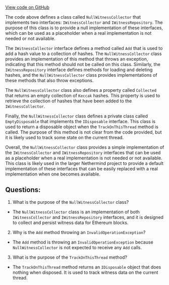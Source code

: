 [View code on GitHub](https://github.com/NethermindEth/nethermind/src/Nethermind/Nethermind.State/NullWitnessCollector.cs)

The code above defines a class called `NullWitnessCollector` that implements two interfaces: `IWitnessCollector` and `IWitnessRepository`. The purpose of this class is to provide a null implementation of these interfaces, which can be used as a placeholder when a real implementation is not needed or not available.

The `IWitnessCollector` interface defines a method called `Add` that is used to add a hash value to a collection of hashes. The `NullWitnessCollector` class provides an implementation of this method that throws an exception, indicating that this method should not be called on this class. Similarly, the `IWitnessRepository` interface defines methods for loading and deleting hashes, and the `NullWitnessCollector` class provides implementations of these methods that also throw exceptions.

The `NullWitnessCollector` class also defines a property called `Collected` that returns an empty collection of `Keccak` hashes. This property is used to retrieve the collection of hashes that have been added to the `IWitnessCollector`.

Finally, the `NullWitnessCollector` class defines a private class called `EmptyDisposable` that implements the `IDisposable` interface. This class is used to return a disposable object when the `TrackOnThisThread` method is called. The purpose of this method is not clear from the code provided, but it is likely used to track some state on the current thread.

Overall, the `NullWitnessCollector` class provides a simple implementation of the `IWitnessCollector` and `IWitnessRepository` interfaces that can be used as a placeholder when a real implementation is not needed or not available. This class is likely used in the larger Nethermind project to provide a default implementation of these interfaces that can be easily replaced with a real implementation when one becomes available.
## Questions: 
 1. What is the purpose of the `NullWitnessCollector` class?
- The `NullWitnessCollector` class is an implementation of both `IWitnessCollector` and `IWitnessRepository` interfaces, and it is designed to collect and persist witness data for Ethereum blocks.

2. Why is the `Add` method throwing an `InvalidOperationException`?
- The `Add` method is throwing an `InvalidOperationException` because `NullWitnessCollector` is not expected to receive any `Add` calls.

3. What is the purpose of the `TrackOnThisThread` method?
- The `TrackOnThisThread` method returns an `IDisposable` object that does nothing when disposed. It is used to track witness data on the current thread.